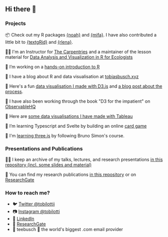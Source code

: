 ## Hi there 👋

### Projects

📦 Check out my R packages [{noah}](https://teebusch.github.io/noah/) and [{mifa}](https://teebusch.github.io/mifa/). I have also contributed a little bit to [{textgRid}](https://github.com/patrickreidy/textgRid) and [{rlena}](https://github.com/HomeBankCode/rlena).

👷‍♂️ I'm an Instructor for [The Carpentries](https://carpentries.org/) and a maintainer of the lesson material for [Data Analysis and Visualization in R for Ecologists](https://github.com/datacarpentry/R-ecology-lesson/)

📘 I’m working on a [hands-on introduction to R](https://github.com/Teebusch/r-intro)

📜 I have a blog about R and data visualisation at [tobiasbusch.xyz](https://tobiasbusch.xyz)

🧮 Here's a fun [data visualisation I made with D3.js](https://teebusch.github.io/park-vis) and [a blog post about the process](https://tobiasbusch.xyz/a-walk-in-the-park).

🧮 I have also been working through the book "D3 for the impatient" on [ObservableHQ](https://observablehq.com/@teebusch/d3-for-the-impatient)

📶 Here are [some data visualisations I have made with Tableau](https://public.tableau.com/app/profile/tiobias.busch)

🌱 I’m learning Typescript and Svelte by building an online [card game](https://github.com/Teebusch/nine-circles)

🌱 I'm [learning three.js](https://github.com/Teebusch/threejs-journey) by following Bruno Simon's course.

### Presentations and Publications

🧑‍🏫 I keep an archive of my talks, lectures, and research presentations [in this repository (incl. some slides and material)](https://github.com/Teebusch/presentations)

📜 You can find my research publications [in this repository](https://github.com/Teebusch/publications/) or on [ResearchGate](https://www.researchgate.net/profile/Tobias-Busch-4)

### How to reach me?

* 🐦 [Twitter @tobilottii](http://twitter.com/tobilottii/)  
* 📷 [Instagram @tobilotti](https://www.instagram.com/tobilotti/)
* 👔 [LinkedIn](linkedin.com/in/tobias-busch)
* 📜 [ResearchGate](https://www.researchgate.net/profile/Tobias-Busch-4)
* 📨 teebusch 🐒 the world's biggest .com email provider
